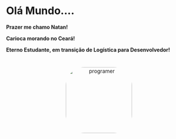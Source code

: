 # Olá Mundo....

**Prazer me chamo Natan!**

**Carioca morando no Ceará!**

**Eterno Estudante, em transição de Logística para Desenvolvedor!**
#

 
<div align="center">
  <a href="https://github.com/natanlimadev">
<img align="center" alt="programer" height="180em" style="border-radius:50px;" src="https://veja.abril.com.br/wp-content/uploads/2016/05/giphy-3-original.gif">
</div>
